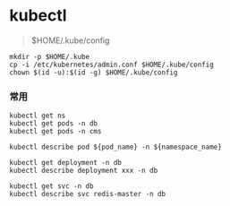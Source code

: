 # kubectl

> $HOME/.kube/config

```
mkdir -p $HOME/.kube
cp -i /etc/kubernetes/admin.conf $HOME/.kube/config
chown $(id -u):$(id -g) $HOME/.kube/config
```

### 常用

```
kubectl get ns
kubectl get pods -n db
kubectl get pods -n cms
```

```
kubectl describe pod ${pod_name} -n ${namespace_name}
```

```
kubectl get deployment -n db
kubectl describe deployment xxx -n db
```

```
kubectl get svc -n db
kubectl describe svc redis-master -n db
```



